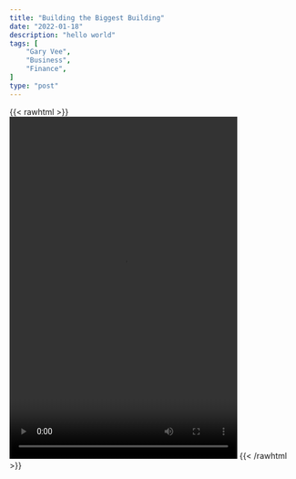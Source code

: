 ```yaml
---
title: "Building the Biggest Building"
date: "2022-01-18"
description: "hello world"
tags: [
    "Gary Vee",
    "Business",
    "Finance",
]
type: "post"
---
```

{{< rawhtml >}}
    <video width="400" height="600" controls autoplay>
        <source src="https://clips.dev00ps.com/Gary%20Vee/build_vs_not_build.mp4" type="video/mp4"> 
    </video>
{{< /rawhtml >}}